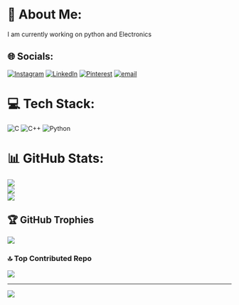 # 💫 About Me:
I am currently working on python and Electronics


## 🌐 Socials:
[![Instagram](https://img.shields.io/badge/Instagram-%23E4405F.svg?logo=Instagram&logoColor=white)](https://instagram.com/_manikanta_88) [![LinkedIn](https://img.shields.io/badge/LinkedIn-%230077B5.svg?logo=linkedin&logoColor=white)](https://www.linkedin.com/in/manikanta-rangaswamy-173bb9384) [![Pinterest](https://img.shields.io/badge/Pinterest-%23E60023.svg?logo=Pinterest&logoColor=white)](https://pinterest.com/manikanta27012005) [![email](https://img.shields.io/badge/Email-D14836?logo=gmail&logoColor=white)](mailto:manikanta27012005@gmail.com) 

# 💻 Tech Stack:
![C](https://img.shields.io/badge/c-%2300599C.svg?style=flat&logo=c&logoColor=white) ![C++](https://img.shields.io/badge/c++-%2300599C.svg?style=flat&logo=c%2B%2B&logoColor=white) ![Python](https://img.shields.io/badge/python-3670A0?style=flat&logo=python&logoColor=ffdd54)
# 📊 GitHub Stats:
![](https://github-readme-stats.vercel.app/api?username=ManikantaR18&theme=vue-dark&hide_border=false&include_all_commits=true&count_private=true)<br/>
![](https://nirzak-streak-stats.vercel.app/?user=ManikantaR18&theme=vue-dark&hide_border=false)<br/>
![](https://github-readme-stats.vercel.app/api/top-langs/?username=ManikantaR18&theme=vue-dark&hide_border=false&include_all_commits=true&count_private=true&layout=compact)

## 🏆 GitHub Trophies
![](https://github-profile-trophy.vercel.app/?username=ManikantaR18&theme=radical&no-frame=false&no-bg=true&margin-w=4)

### 🔝 Top Contributed Repo
![](https://github-contributor-stats.vercel.app/api?username=ManikantaR18&limit=5&theme=vue-dark&combine_all_yearly_contributions=true)

---
[![](https://visitcount.itsvg.in/api?id=ManikantaR18&icon=0&color=0)](https://visitcount.itsvg.in)

<!-- Proudly created with GPRM ( https://gprm.itsvg.in ) -->
